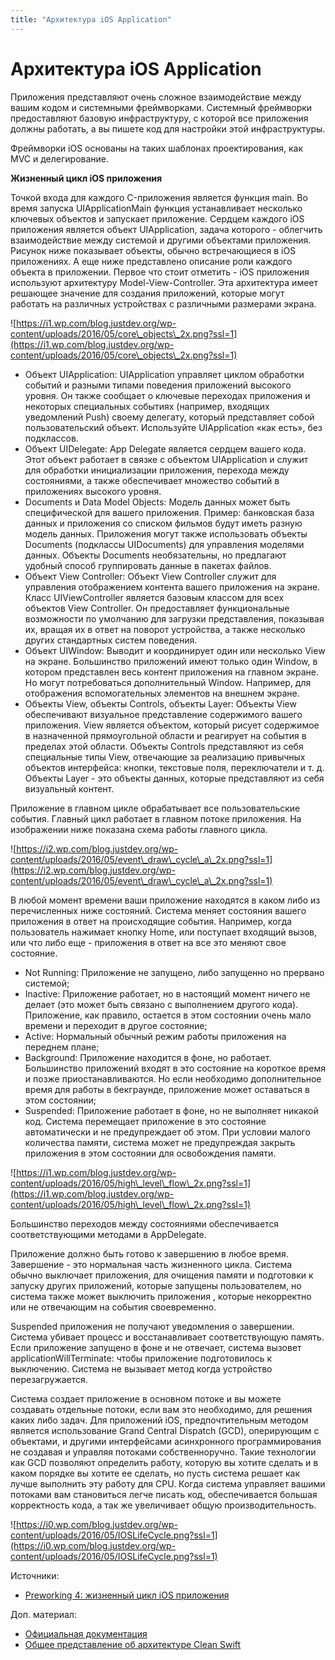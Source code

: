 ```yaml
---
title: "Архитектура iOS Application"
---
```


# Архитектура iOS Application

Приложения представляют очень сложное взаимодействие между вашим кодом и системными фреймворками. Системный фреймворки предоставляют базовую инфраструктуру, с которой все приложения должны работать, а вы пишете код для настройки этой инфраструктуры.

Фреймворки iOS основаны на таких шаблонах проектирования, как MVC и делегирование.

**Жизненный цикл iOS приложения**

Точкой входа для каждого C-приложения является функция main. Во время запуска UIApplicationMain функция устанавливает несколько ключевых объектов и запускает приложение. Сердцем каждого iOS приложения является объект UIApplication, задача которого - облегчить взаимодействие между системой и другими объектами приложения. Рисунок ниже показывает объекты, обычно встречающиеся в iOS приложениях. А еще ниже представлено описание роли каждого объекта в приложении. Первое что стоит отметить - iOS приложения используют архитектуру Model-View-Controller. Эта архитектура имеет решающее значение для создания приложений, которые могут работать на различных устройствах с различными размерами экрана.

![https://i1.wp.com/blog.justdev.org/wp-content/uploads/2016/05/core\_objects\_2x.png?ssl=1](https://i1.wp.com/blog.justdev.org/wp-content/uploads/2016/05/core\_objects\_2x.png?ssl=1)

* Объект UIApplication: UIApplication управляет циклом обработки событий и разными типами поведения приложений высокого уровня. Он также сообщает о ключевые переходах приложения и некоторых специальных событиях (например, входящих уведомлений Push) своему делегату, который представляет собой пользовательский объект. Используйте UIApplication «как есть», без подклассов.
* Объект UIDelegate: App Delegate является сердцем вашего кода. Этот объект работает в связке с объектом UIApplication и служит для обработки инициализации приложения, перехода между состояниями, а также обеспечивает множество событий в приложениях высокого уровня.
* Documents и Data Model Objects: Модель данных может быть специфической для вашего приложения. Пример: банковская база данных и приложения со списком фильмов будут иметь разную модель данных. Приложения могут также использовать объекты Documents (подклассы UIDocuments) для управления моделями данных. Объекты Documents необязательны, но предлагают удобный способ группировать данные в пакетах файлов.
* Объект View Controller: Объект View Controller служит для управления отображением контента вашего приложения на экране. Класс UIViewController является базовым классом для всех объектов View Controller. Он предоставляет функциональные возможности по умолчанию для загрузки представления, показывая их, вращая их в ответ на поворот устройства, а также несколько других стандартных систем поведения.
* Объект UIWindow: Выводит и координирует один или несколько View на экране. Большинство приложений имеют только один Window, в котором представлен весь контент приложения на главном экране. Но могут потребоваться дополнительный Window. Например, для отображения вспомогательных элементов на внешнем экране.
* Объекты View, объекты Controls, объекты Layer: Объекты View обеспечивают визуальное представление содержимого вашего приложения. View является объектом, который рисует содержимое в назначенной прямоугольной области и реагирует на события в пределах этой области. Объекты Controls представляют из себя специальные типы View, отвечающие за реализацию привычных объектов интерфейса: кнопки, текстовые поля, переключатели и т. д. Объекты Layer - это объекты данных, которые представляют из себя визуальный контент.

Приложение в главном цикле обрабатывает все пользовательские события. Главный цикл работает в главном потоке приложения. На изображении ниже показана схема работы главного цикла.

![https://i2.wp.com/blog.justdev.org/wp-content/uploads/2016/05/event\_draw\_cycle\_a\_2x.png?ssl=1](https://i2.wp.com/blog.justdev.org/wp-content/uploads/2016/05/event\_draw\_cycle\_a\_2x.png?ssl=1)

В любой момент времени ваши приложение находятся в каком либо из перечисленных ниже состояний. Система меняет состояния вашего приложения в ответ на происходящие события. Например, когда пользователь нажимает кнопку Home, или поступает входящий вызов, или что либо еще - приложения в ответ на все это меняют свое состояние.

* Not Running: Приложение не запущено, либо запущенно но прервано системой;
* Inactive: Приложение работает, но в настоящий момент ничего не делает (это может быть связано с выполнением другого кода). Приложение, как правило, остается в этом состоянии очень мало времени и переходит в другое состояние;
* Active: Нормальный обычный режим работы приложения на переднем плане;
* Background: Приложение находится в фоне, но работает. Большинство приложений входят в это состояние на короткое время и позже приостанавливаются. Но если необходимо дополнительное время для работы в бекграунде, приложение может оставаться в этом состоянии;
* Suspended: Приложение работает в фоне, но не выполняет никакой код. Система перемещает приложение в это состояние автоматически и не предупреждает об этом. При условии малого количества памяти, система может не предупреждая закрыть приложения в этом состоянии для освобождения памяти.

![https://i1.wp.com/blog.justdev.org/wp-content/uploads/2016/05/high\_level\_flow\_2x.png?ssl=1](https://i1.wp.com/blog.justdev.org/wp-content/uploads/2016/05/high\_level\_flow\_2x.png?ssl=1)

Большинство переходов между состояниями обеспечивается соответствующими методами в AppDelegate.

Приложение должно быть готово к завершению в любое время. Завершение - это нормальная часть жизненного цикла. Система обычно выключает приложения, для очищения памяти и подготовки к запуску других приложений, которые запущены пользователем, но система также может выключить приложения , которые некорректно или не отвечающим на события своевременно.

Suspended приложения не получают уведомления о завершении. Система убивает процесс и восстанавливает соответствующую память. Если приложение запущено в фоне и не отвечает, система вызовет applicationWillTerminate: чтобы приложение подготовилось к выключению. Система не вызывает метод когда устройство перезагружается.

Система создает приложение в основном потоке и вы можете создавать отдельные потоки, если вам это необходимо, для решения каких либо задач. Для приложений iOS, предпочтительным методом является использование Grand Central Dispatch (GCD), оперирующим с объектами, и другими интерфейсами асинхронного программирования не создавая и управляя потоками собственноручно. Такие технологии как GCD позволяют определить работу, которую вы хотите сделать и в каком порядке вы хотите ее сделать, но пусть система решает как лучше выполнить эту работу для CPU. Когда система управляет вашими потоками вам становиться легче писать код, обеспечивается большая корректность кода, а так же увеличивает общую производительность.

![https://i0.wp.com/blog.justdev.org/wp-content/uploads/2016/05/IOSLifeCycle.png?ssl=1](https://i0.wp.com/blog.justdev.org/wp-content/uploads/2016/05/IOSLifeCycle.png?ssl=1)

Источники:

* [Preworking 4: жизненный цикл iOS приложения](https://blog.justdev.org/preworking/preworking-4-ios-app-lifecicle/)

Доп. материал:

* [Официальная документация](https://developer.apple.com/documentation/uikit)
* [Общее представление об архитектуре Clean Swift](https://habr.com/ru/post/453986/)
